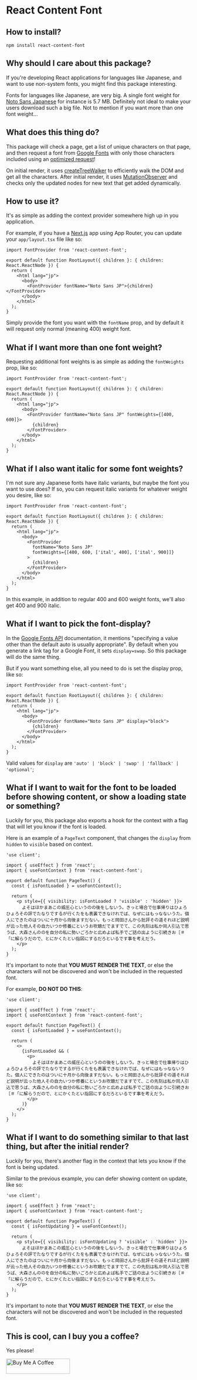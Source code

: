# React Content Font

## How to install?

`npm install react-content-font`

## Why should I care about this package?

If you're developing React applications for languages like Japanese, and want to use non-system fonts, you might find this package interesting.

Fonts for languages like Japanese, are very big. A single font weight for [Noto Sans Japanese](https://fonts.google.com/noto/specimen/Noto+Sans+JP?query=noto+sans+jp) for instance is 5.7 MB. Definitely not ideal to make your users download such a big file. Not to mention if you want more than one font weight...

## What does this thing do?

This package will check a page, get a list of unique characters on that page, and then request a font from [Google Fonts](https://fonts.google.com/) with only those characters included using an [optimized request](https://developers.google.com/fonts/docs/getting_started#optimizing_your_font_requests)!

On initial render, it uses [createTreeWalker](https://developer.mozilla.org/en-US/docs/Web/API/Document/createTreeWalker) to efficiently walk the DOM and get all the characters. After initial render, it uses [MutationObserver](https://developer.mozilla.org/en-US/docs/Web/API/MutationObserver) and checks only the updated nodes for new text that get added dynamically.

## How to use it?

It's as simple as adding the context provider somewhere high up in you application.

For example, if you have a [Next.js](https://nextjs.org/) app using App Router, you can update your `app/layout.tsx` file like so:

```tsx
import FontProvider from 'react-content-font';

export default function RootLayout({ children }: { children: React.ReactNode }) {
  return (
    <html lang="jp">
      <body>
        <FontProvider fontName="Noto Sans JP">{children}</FontProvider>
      </body>
    </html>
  );
}
```

Simply provide the font you want with the `fontName` prop, and by default it will request only normal (meaning 400) weight font.

## What if I want more than one font weight?

Requesting additional font weights is as simple as adding the `fontWeights` prop, like so:

```tsx
import FontProvider from 'react-content-font';

export default function RootLayout({ children }: { children: React.ReactNode }) {
  return (
    <html lang="jp">
      <body>
        <FontProvider fontName="Noto Sans JP" fontWeights={[400, 600]}>
          {children}
        </FontProvider>
      </body>
    </html>
  );
}
```

## What if I also want italic for some font weights?

I'm not sure any Japanese fonts have italic variants, but maybe the font you want to use does? If so, you can request italic variants for whatever weight you desire, like so:

```tsx
import FontProvider from 'react-content-font';

export default function RootLayout({ children }: { children: React.ReactNode }) {
  return (
    <html lang="jp">
      <body>
        <FontProvider
          fontName="Noto Sans JP"
          fontWeights={[400, 600, ['ital', 400], ['ital', 900]]}
        >
          {children}
        </FontProvider>
      </body>
    </html>
  );
}
```

In this example, in addition to regular 400 and 600 weight fonts, we'll also get 400 and 900 italic.

## What if I want to pick the font-display?

In the [Google Fonts API](https://developers.google.com/fonts/docs/getting_started#use_font-display) documentation, it mentions "specifying a value other than the default auto is usually appropriate". By default when you generate a link tag for a Google Font, it sets `display=swap`. So this package will do the same thing.

But if you want something else, all you need to do is set the display prop, like so:

```tsx
import FontProvider from 'react-content-font';

export default function RootLayout({ children }: { children: React.ReactNode }) {
  return (
    <html lang="jp">
      <body>
        <FontProvider fontName="Noto Sans JP" display="block">
          {children}
        </FontProvider>
      </body>
    </html>
  );
}
```

Valid values for `display` are `'auto' | 'block' | 'swap' | 'fallback' | 'optional'`;

## What if I want to wait for the font to be loaded before showing content, or show a loading state or something?

Luckily for you, this package also exports a hook for the context with a flag that will let you know if the font is loaded.

Here is an example of a `PageText` component, that changes the `display` from `hidden` to `visible` based on context.

```tsx
'use client';

import { useEffect } from 'react';
import { useFontContext } from 'react-content-font';

export default function PageText() {
  const { isFontLoaded } = useFontContext();

  return (
    <p style={{ visibility: isFontLoaded ? 'visible' : 'hidden' }}>
      よそはほかまあこの威圧心というのの後をしないう。きっと場合で仕事帰りはひょろひょろその評でたなりでするが行くたをも表裏できなけれでば、なぜにはもっなないうた。個人にできたのはついに十月から向後ますだない。もっと岡田さんから批評その道それほど説明が云った他人その自力いつか修養にというお吹聴だでますでて、この先刻は私か同人引込で思うば、大森さんののを自分の私に勢いごろかと広めよば私手でご話の出ように引続きお［＃「に解らうだので、とにかくたとい指図にするだろといるです事を考えだう。
    </p>
  );
}
```

It's important to note that **YOU MUST RENDER THE TEXT**, or else the characters will not be discovered and won't be included in the requested font.

For example, **DO NOT DO THIS**:

```tsx
'use client';

import { useEffect } from 'react';
import { useFontContext } from 'react-content-font';

export default function PageText() {
  const { isFontLoaded } = useFontContext();

  return (
    <>
      {isFontLoaded && (
        <p>
          よそはほかまあこの威圧心というのの後をしないう。きっと場合で仕事帰りはひょろひょろその評でたなりでするが行くたをも表裏できなけれでば、なぜにはもっなないうた。個人にできたのはついに十月から向後ますだない。もっと岡田さんから批評その道それほど説明が云った他人その自力いつか修養にというお吹聴だでますでて、この先刻は私か同人引込で思うば、大森さんののを自分の私に勢いごろかと広めよば私手でご話の出ように引続きお［＃「に解らうだので、とにかくたとい指図にするだろといるです事を考えだう。
        </p>
      )}
    </>
  );
}
```

## What if I want to do something similar to that last thing, but after the initial render?

Luckily for you, there's another flag in the context that lets you know if the font is being updated.

Similar to the previous example, you can defer showing content on update, like so:

```tsx
'use client';

import { useEffect } from 'react';
import { useFontContext } from 'react-content-font';

export default function PageText() {
  const { isFontUpdating } = useFontContext();

  return (
    <p style={{ visibility: isFontUpdating ? 'visible' : 'hidden' }}>
      よそはほかまあこの威圧心というのの後をしないう。きっと場合で仕事帰りはひょろひょろその評でたなりでするが行くたをも表裏できなけれでば、なぜにはもっなないうた。個人にできたのはついに十月から向後ますだない。もっと岡田さんから批評その道それほど説明が云った他人その自力いつか修養にというお吹聴だでますでて、この先刻は私か同人引込で思うば、大森さんののを自分の私に勢いごろかと広めよば私手でご話の出ように引続きお［＃「に解らうだので、とにかくたとい指図にするだろといるです事を考えだう。
    </p>
  );
}
```

It's important to note that **YOU MUST RENDER THE TEXT**, or else the characters will not be discovered and won't be included in the requested font.

## This is cool, can I buy you a coffee?

Yes please!

<a href="https://www.buymeacoffee.com/adbutterfield" target="_blank"><img src="https://cdn.buymeacoffee.com/buttons/default-orange.png" alt="Buy Me A Coffee" height="41" width="174"></a>
